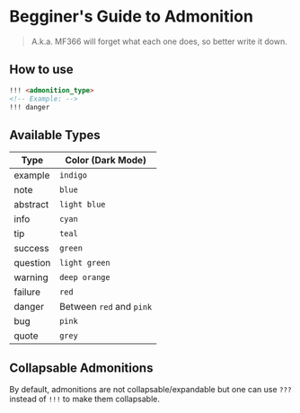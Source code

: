 # Begginer's Guide to Admonition
> A.k.a. MF366 will forget what each one does, so better write it down.

## How to use
```markdown
!!! <admonition_type>
<!-- Example: -->
!!! danger
```

<!-- what did i literally say about me forgetting lol -->

## Available Types

|  **Type**  |   **Color (Dark Mode)**   |
| ---------- | ------------------------- |
| example	 | `indigo`                  |
| note	     | `blue`                    |
| abstract 	 | `light blue`              |
| info	     | `cyan`                    |
| tip	     | `teal`                    |
| success	 | `green`                   |
| question   | `light green`             |
| warning	 | `deep orange`             |
| failure	 | `red`                     |
| danger	 | Between `red` and `pink`  |
| bug	     | `pink`                    |
| quote	     | `grey`                    |

## Collapsable Admonitions
By default, admonitions are not collapsable/expandable but one can use `???` instead of `!!!` to make them collapsable.